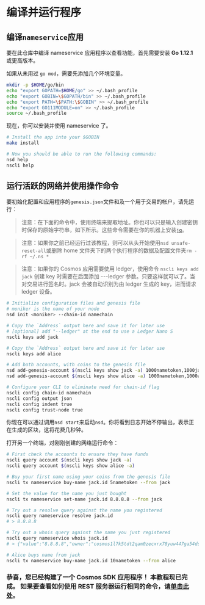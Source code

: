# 编译并运行程序

## 编译`nameservice`应用

要在此仓库中编译 nameservice 应用程序以查看功能，首先需要安装 **Go 1.12.1** 或更高版本。

如果从未用过 `go mod`，需要先添加几个环境变量。

```bash
mkdir -p $HOME/go/bin
echo "export GOPATH=$HOME/go" >> ~/.bash_profile
echo "export GOBIN=\$GOPATH/bin" >> ~/.bash_profile
echo "export PATH=\$PATH:\$GOBIN" >> ~/.bash_profile
echo "export GO111MODULE=on" >> ~/.bash_profile
source ~/.bash_profile
```

现在，你可以安装并使用 nameservice 了。

```bash
# Install the app into your $GOBIN
make install

# Now you should be able to run the following commands:
nsd help
nscli help
```

## 运行活跃的网络并使用操作命令

要初始化配置和应用程序的`genesis.json`文件和及一个用于交易的帐户，请先运行：

> 注意：在下面的命令中，使用终端来提取地址。你也可以只是输入创建密钥时保存的原始字符串，如下所示。这些命令需要在你的机器上安装[`jq`](https://stedolan.github.io/jq/download/)。

> 注意：如果你之前已经运行过该教程，则可以从头开始使用`nsd unsafe-reset-all`或删除 home 文件夹下的两个执行程序的数据及配置文件夹`rm -rf ~/.ns *`

> 注意：如果你的 Cosmos 应用需要使用 ledger，使用命令 `nscli keys add jack` 创建 key 时需要在后面添加 ---ledger 参数。只要这样就可以了。当对交易进行签名时。jack 会被自动识别为由 ledger 生成的 key，进而请求 ledger 设备。

```bash
# Initialize configuration files and genesis file
# moniker is the name of your node
nsd init <moniker> --chain-id namechain

# Copy the `Address` output here and save it for later use
# [optional] add "--ledger" at the end to use a Ledger Nano S
nscli keys add jack

# Copy the `Address` output here and save it for later use
nscli keys add alice

# Add both accounts, with coins to the genesis file
nsd add-genesis-account $(nscli keys show jack -a) 1000nametoken,1000jackcoin
nsd add-genesis-account $(nscli keys show alice -a) 1000nametoken,1000alicecoin

# Configure your CLI to eliminate need for chain-id flag
nscli config chain-id namechain
nscli config output json
nscli config indent true
nscli config trust-node true
```

你现在可以通过调用`nsd start`来启动`nsd`。你将看到日志开始不停输出，表示正在生成的区块，这将花费几秒钟。

打开另一个终端，对刚刚创建的网络运行命令：

```bash
# First check the accounts to ensure they have funds
nscli query account $(nscli keys show jack -a)
nscli query account $(nscli keys show alice -a)

# Buy your first name using your coins from the genesis file
nscli tx nameservice buy-name jack.id 5nametoken --from jack

# Set the value for the name you just bought
nscli tx nameservice set-name jack.id 8.8.8.8 --from jack

# Try out a resolve query against the name you registered
nscli query nameservice resolve jack.id
# > 8.8.8.8

# Try out a whois query against the name you just registered
nscli query nameservice whois jack.id
# > {"value":"8.8.8.8","owner":"cosmos1l7k5tdt2qam0zecxrx78yuw447ga54dsmtpk2s","price":[{"denom":"nametoken","amount":"5"}]}

# Alice buys name from jack
nscli tx nameservice buy-name jack.id 10nametoken --from alice
```

### 恭喜，您已经构建了一个 Cosmos SDK 应用程序！ 本教程现已完成。 如果要查看如何使用 REST 服务器运行相同的命令，请[单击此处](./16-run-rest.md)。
